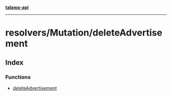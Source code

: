 [**talawa-api**](../../../README.md)

***

# resolvers/Mutation/deleteAdvertisement

## Index

### Functions

- [deleteAdvertisement](functions/deleteAdvertisement.md)
